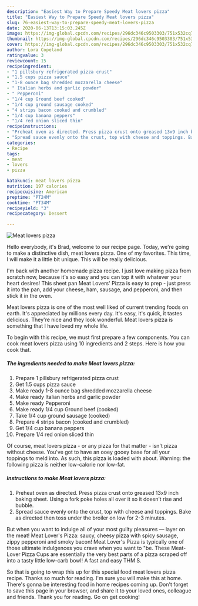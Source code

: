 ```yaml
---
description: "Easiest Way to Prepare Speedy Meat lovers pizza"
title: "Easiest Way to Prepare Speedy Meat lovers pizza"
slug: 76-easiest-way-to-prepare-speedy-meat-lovers-pizza
date: 2020-06-13T13:15:03.245Z
image: https://img-global.cpcdn.com/recipes/296dc346c9503303/751x532cq70/meat-lovers-pizza-recipe-main-photo.jpg
thumbnail: https://img-global.cpcdn.com/recipes/296dc346c9503303/751x532cq70/meat-lovers-pizza-recipe-main-photo.jpg
cover: https://img-global.cpcdn.com/recipes/296dc346c9503303/751x532cq70/meat-lovers-pizza-recipe-main-photo.jpg
author: Lora Copeland
ratingvalue: 3
reviewcount: 15
recipeingredient:
- "1 pillsbury refrigerated pizza crust"
- "1.5 cups pizza sauce"
- "1-8 ounce bag shredded mozzarella cheese"
- " Italian herbs and garlic powder"
- " Pepperoni"
- "1/4 cup Ground beef cooked"
- "1/4 cup ground sausage cooked"
- "4 strips bacon cooked and crumbled"
- "1/4 cup banana peppers"
- "1/4 red onion sliced thin"
recipeinstructions:
- "Preheat oven as directed. Press pizza crust onto greased 13x9 inch baking sheet. Using a fork poke holes all over it so it doesn’t rise and bubble."
- "Spread sauce evenly onto the crust, top with cheese and toppings. Bake as directed then toss under the broiler on low for 2-3 minutes."
categories:
- Recipe
tags:
- meat
- lovers
- pizza

katakunci: meat lovers pizza 
nutrition: 197 calories
recipecuisine: American
preptime: "PT24M"
cooktime: "PT34M"
recipeyield: "3"
recipecategory: Dessert

---
```



![Meat lovers pizza](https://img-global.cpcdn.com/recipes/296dc346c9503303/751x532cq70/meat-lovers-pizza-recipe-main-photo.jpg)

Hello everybody, it's Brad, welcome to our recipe page. Today, we're going to make a distinctive dish, meat lovers pizza. One of my favorites. This time, I will make it a little bit unique. This will be really delicious.

I&#39;m back with another homemade pizza recipe. I just love making pizza from scratch now, because it&#39;s so easy and you can top it with whatever your heart desires! This sheet pan Meat Lovers&#39; Pizza is easy to prep - just press it into the pan, add your cheese, ham, sausage, and pepperoni, and then stick it in the oven.

Meat lovers pizza is one of the most well liked of current trending foods on earth. It's appreciated by millions every day. It's easy, it's quick, it tastes delicious. They're nice and they look wonderful. Meat lovers pizza is something that I have loved my whole life.


To begin with this recipe, we must first prepare a few components. You can cook meat lovers pizza using 10 ingredients and 2 steps. Here is how you cook that.

<!--inarticleads1-->

##### The ingredients needed to make Meat lovers pizza:

1. Prepare 1 pillsbury refrigerated pizza crust
1. Get 1.5 cups pizza sauce
1. Make ready 1-8 ounce bag shredded mozzarella cheese
1. Make ready  Italian herbs and garlic powder
1. Make ready  Pepperoni
1. Make ready 1/4 cup Ground beef (cooked)
1. Take 1/4 cup ground sausage (cooked)
1. Prepare 4 strips bacon (cooked and crumbled)
1. Get 1/4 cup banana peppers
1. Prepare 1/4 red onion sliced thin


Of course, meat lovers pizza - or any pizza for that matter - isn&#39;t pizza without cheese. You&#39;ve got to have an ooey gooey base for all your toppings to meld into. As such, this pizza is loaded with about. Warning: the following pizza is neither low-calorie nor low-fat. 

<!--inarticleads2-->

##### Instructions to make Meat lovers pizza:

1. Preheat oven as directed. Press pizza crust onto greased 13x9 inch baking sheet. Using a fork poke holes all over it so it doesn’t rise and bubble.
1. Spread sauce evenly onto the crust, top with cheese and toppings. Bake as directed then toss under the broiler on low for 2-3 minutes.


But when you want to indulge all of your most guilty pleasures — layer on the meat! Meat Lover&#39;s Pizza: saucy, cheesy pizza with spicy sausage, zippy pepperoni and smoky bacon! Meat Lover&#39;s Pizza is typically one of those ultimate indulgences you crave when you want to &#34;be. These Meat-Lover Pizza Cups are essentially the very best parts of a pizza scraped off into a tasty little low-carb bowl! A fast and easy THM S. 

So that is going to wrap this up for this special food meat lovers pizza recipe. Thanks so much for reading. I'm sure you will make this at home. There's gonna be interesting food in home recipes coming up. Don't forget to save this page in your browser, and share it to your loved ones, colleague and friends. Thank you for reading. Go on get cooking!

